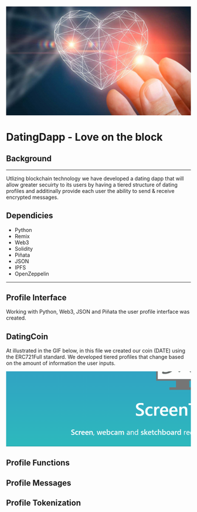 

<img src= images/crypto-love.jpg><br>
# **DatingDapp - Love on the block**

## Background
<hr>
<p> Utlizing blockchain technology we have developed a dating dapp that will allow greater secuirty to its users by having a tiered structure of dating profiles and additinally provide each user the ability to send & receive encrypted messages. 
</p>

## Dependicies
- Python
- Remix
- Web3
- Solidity
- Piñata
- JSON
- IPFS
- OpenZeppelin
<hr>

## Profile Interface
Working with Python, Web3, JSON and Piñata the user profile interface was created.



## DatingCoin
At illustrated in the GIF below, in this file we created our coin (DATE) using the ERC721Full standard. We developed tiered profiles that change based on the amount of information the user inputs.

![test](images/Screenshot.gif)

## Profile Functions



## Profile Messages



## Profile Tokenization









